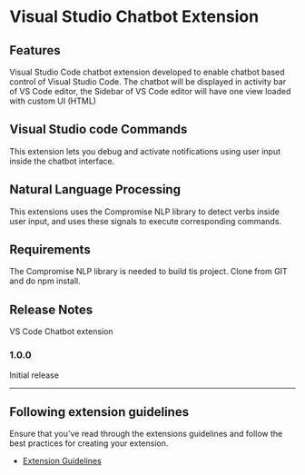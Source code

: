 # Visual Studio Chatbot Extension

## Features

Visual Studio Code chatbot extension developed to enable chatbot based control of Visual Studio Code. The chatbot will be displayed in activity bar of VS Code editor, the Sidebar of VS Code editor will have one view loaded with custom UI (HTML)

## Visual Studio code Commands

This extension lets you debug and activate notifications using user input inside the chatbot interface.

## Natural Language Processing

This extensions uses the Compromise NLP library to detect verbs inside user input, and uses these signals to execute corresponding commands.

## Requirements

The Compromise NLP library is needed to build tis project. Clone from GIT and do npm install.


## Release Notes

VS Code Chatbot extension

### 1.0.0

Initial release

-----------------------------------------------------------------------------------------------------------
## Following extension guidelines

Ensure that you've read through the extensions guidelines and follow the best practices for creating your extension.

* [Extension Guidelines](https://code.visualstudio.com/api/references/extension-guidelines)
